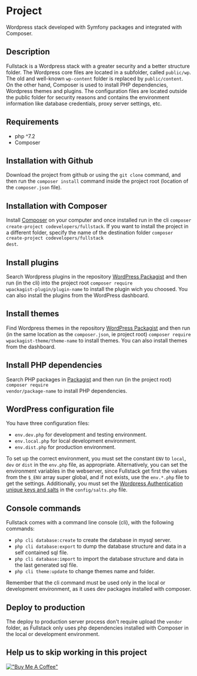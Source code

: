 # Project

Wordpress stack developed with Symfony packages and integrated with Composer.

## Description

Fullstack is a Wordpress stack with a greater security and a better structure folder. The Wordpress core files are located in a subfolder, called <code>public/wp</code>. The old and well-known <code>wp-content</code> folder is replaced by <code>public/content</code>. On the other hand, Composer is used to install PHP dependencies, Wordpress themes and plugins.
The configuration files are located outside the public folder for security reasons and contains the environment information like database credentials, proxy server settings, etc.

## Requirements

<ul>
    <li>php ^7.2</li>
    <li>Composer</li>
</ul>

## Installation with Github

Download the project from github or using the <code>git clone</code> command, and then run the <code>composer install</code> command inside the project root (location of the <code>composer.json</code> file).

## Installation with Composer

Install [Composer](https://getcomposer.org/download/) on your computer and once installed run in the cli <code>composer create-project codevelopers/fullstack</code>. If you want to install the project in a different folder, specify the name of the destination folder <code>composer create-project codevelopers/fullstack dest</code>.

## Install plugins

Search Wordpress plugins in the repository [WordPress Packagist](https://wpackagist.org/) and then run (in the cli) into the project root <code>composer require wpackagist-plugin/plugin-name</code> to install the plugin wich you choosed. You can also install the plugins from the WordPress dashboard.

## Install themes

Find Wordpress themes in the repository [WordPress Packagist](https://wpackagist.org/) and then run (in the same location as the <code>composer.json</code>, ie project root) <code>composer require wpackagist-theme/theme-name</code> to install themes. You can also install themes from the dashboard.

## Install PHP dependencies

Search PHP packages in [Packagist](https://packagist.org/) and then run (in the project root) <code>composer require vendor/package-name</code> to install PHP dependencies.

## WordPress configuration file

You have three configuration files:

-   <code>env.dev.php</code> for development and testing environment.
-   <code>env.local.php</code> for local development environment.
-   <code>env.dist.php</code> for production environment.

To set up the correct environment, you must set the constant <code>ENV</code> to <code>local</code>, <code>dev</code> or <code>dist</code> in the <code>env.php</code> file, as appropriate. Alternatively, you can set the environment variables in the webserver, since Fullstack get first the values from the <code>$\_ENV</code> array super global, and if not exists, use the <code>env.\*.php</code> file to get the settings.
Additionally, you must set the [Wordpress Authentication unique keys and salts](https://api.wordpress.org/secret-key/1.1/salt/) in the <code>config/salts.php</code> file.

## Console commands

Fullstack comes with a command line console (cli), with the following commands:

-   <code>php cli database:create</code> to create the database in mysql server.
-   <code>php cli database:export</code> to dump the database structure and data in a self contained sql file.
-   <code>php cli database:import</code> to import the database structure and data in the last generated sql file.
-   <code>php cli theme:update</code> to change themes name and folder.

Remember that the cli command must be used only in the local or development environment, as it uses dev packages installed with composer.

## Deploy to production

The deploy to production server process don't require upload the <code>vendor</code> folder, as Fullstack only uses php dependencies installed with Composer in the local or development environment.

## Help us to skip working in this project

[!["Buy Me A Coffee"](https://www.buymeacoffee.com/assets/img/custom_images/orange_img.png)](https://www.paypal.com/donate?hosted_button_id=8PBTL2V25MMVW)
